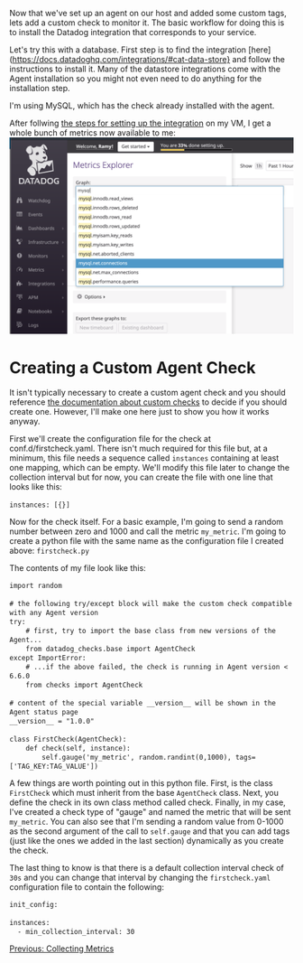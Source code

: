Now that we've set up an agent on our host and added some custom tags, lets add a custom check to monitor it. The basic workflow for doing this is to install the Datadog integration that corresponds to your service.

Let's try this with a database. First step is to find the integration [here](https://docs.datadoghq.com/integrations/#cat-data-store} and follow the instructions to install it. Many of the datastore integrations come with the Agent installation so you might not even need to do anything for the installation step.

I'm using MySQL, which has the check already installed with the agent.

After follwing [the steps for setting up the integration](https://app.datadoghq.com/account/settings#integrations/mysql) on my VM, I get a whole bunch of metrics now available to me:
![mysql metrics](./mysql.png)

# Creating a Custom Agent Check

It isn't typically necessary to create a custom agent check and you should reference [the documentation about custom checks](https://docs.datadoghq.com/developers/write_agent_check/) to decide if you should create one. However, I'll make one here just to show you how it works anyway.

First we'll create the configuration file for the check at conf.d/firstcheck.yaml. There isn't much required for this file but, at a minimum, this file needs a sequence called `instances` containing at least one mapping, which can be empty. We'll modify this file later to change the collection interval but for now, you can create the file with one line that looks like this:

`instances: [{}]`

Now for the check itself. For a basic example, I'm going to send a random number between zero and 1000 and call the metric `my_metric`. I'm going to create a python file with the same name as the configuration file I created above: `firstcheck.py`

The contents of my file look like this:

```
import random
  
# the following try/except block will make the custom check compatible with any Agent version
try:
    # first, try to import the base class from new versions of the Agent...
    from datadog_checks.base import AgentCheck
except ImportError:
    # ...if the above failed, the check is running in Agent version < 6.6.0
    from checks import AgentCheck

# content of the special variable __version__ will be shown in the Agent status page
__version__ = "1.0.0"

class FirstCheck(AgentCheck):
    def check(self, instance):
        self.gauge('my_metric', random.randint(0,1000), tags=['TAG_KEY:TAG_VALUE'])
```

A few things are worth pointing out in this python file. First, is the class `FirstCheck` which must inherit from the base `AgentCheck` class. Next, you define the check in its own class method called check. Finally, in my case, I've created a check type of "gauge" and named the metric that will be sent `my_metric`. You can also see that I'm sending a random value from 0-1000 as the second argument of the call to `self.gauge` and that you can add tags (just like the ones we added in the last section) dynamically as you create the check.

The last thing to know is that there is a default collection interval check of `30s` and you can change that interval by changing the `firstcheck.yaml` configuration file to contain the following:

```
init_config:

instances:
  - min_collection_interval: 30
```


[Previous: Collecting Metrics](./collecting_metrics.md)
